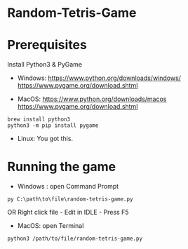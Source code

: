 # Random-Tetris-Game

# Prerequisites

Install Python3 & PyGame
  - Windows: https://www.python.org/downloads/windows/
             https://www.pygame.org/download.shtml
             
  - MacOS:   https://www.python.org/downloads/macos
             https://www.pygame.org/download.shtml
  ```
  brew install python3
  python3 -m pip install pygame
  ```
  
  - Linux: You got this.
  
# Running the game

  - Windows : 
  open Command Prompt
  ```
  py C:\path\to\file\random-tetris-game.py
  ```
  OR
  Right click file - Edit in IDLE - Press F5
  
  - MacOS:
  open Terminal
  ```
  python3 /path/to/file/random-tetris-game.py
  ```
